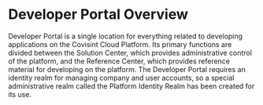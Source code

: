 # Developer Portal Overview

Developer Portal is a single location for everything related to developing applications on the Covisint Cloud Platform.  Its primary functions are divided between the Solution Center, which provides administrative control of the platform, and the Reference Center, which provides reference material for developing on the platform.  The Developer Portal requires an identity realm for managing company and user accounts, so a special administrative realm called the Platform Identity Realm has been created for its use.



